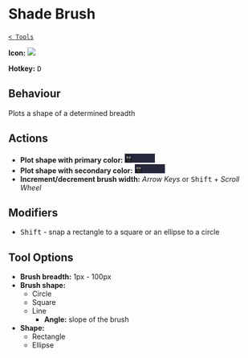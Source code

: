 # Shade Brush

[`< Tools`](./tools.md)

**Icon:** ![](https://raw.githubusercontent.com/jbunke/stipple-effect/master/res/icons/shade_brush.png)

**Hotkey:** <kbd>D</kbd>

## Behaviour

Plots a shape of a determined breadth

## Actions

* **Plot shape with primary color:** ![Left-Click & Drag](./assets/ui/left-click-drag.gif "Left-Click & Drag")
* **Plot shape with secondary color:** ![Right-Click & Drag](./assets/ui/right-click-drag.gif "Right-Click & Drag")
* **Increment/decrement brush width:** *Arrow Keys* or <kbd>Shift</kbd> + *Scroll Wheel*

## Modifiers

* <kbd>Shift</kbd> - snap a rectangle to a square or an ellipse to a circle

## Tool Options

* **Brush breadth:** 1px - 100px
* **Brush shape:**
  * Circle
  * Square
  * Line
    * **Angle:** slope of the brush
* **Shape:**
  * Rectangle
  * Ellipse

